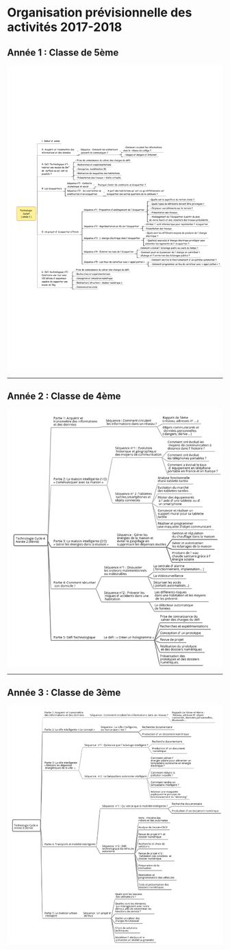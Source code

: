 # Organisation prévisionnelle des activités 2017-2018


## **Année 1 :** Classe de 5ème

![center](images/cycle4-1.svg)

-----------

## **Année 2 :** Classe de 4ème

![center](images/cycle4-2.png)

-----------

## **Année 3 :** Classe de 3ème

![center](images/cycle4-3.png)
